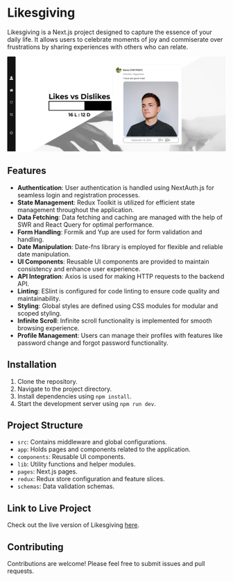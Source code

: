 # Likesgiving

Likesgiving is a Next.js project designed to capture the essence of your daily life. It allows users to celebrate moments of joy and commiserate over frustrations by sharing experiences with others who can relate.

![Likesgiving Preview](likesgiving-preview.png)

## Features

- **Authentication**: User authentication is handled using NextAuth.js for seamless login and registration processes.
- **State Management**: Redux Toolkit is utilized for efficient state management throughout the application.
- **Data Fetching**: Data fetching and caching are managed with the help of SWR and React Query for optimal performance.
- **Form Handling**: Formik and Yup are used for form validation and handling.
- **Date Manipulation**: Date-fns library is employed for flexible and reliable date manipulation.
- **UI Components**: Reusable UI components are provided to maintain consistency and enhance user experience.
- **API Integration**: Axios is used for making HTTP requests to the backend API.
- **Linting**: ESlint is configured for code linting to ensure code quality and maintainability.
- **Styling**: Global styles are defined using CSS modules for modular and scoped styling.
- **Infinite Scroll**: Infinite scroll functionality is implemented for smooth browsing experience.
- **Profile Management**: Users can manage their profiles with features like password change and forgot password functionality.

## Installation

1. Clone the repository.
2. Navigate to the project directory.
3. Install dependencies using `npm install`.
4. Start the development server using `npm run dev`.

## Project Structure

- `src`: Contains middleware and global configurations.
- `app`: Holds pages and components related to the application.
- `components`: Reusable UI components.
- `lib`: Utility functions and helper modules.
- `pages`: Next.js pages.
- `redux`: Redux store configuration and feature slices.
- `schemas`: Data validation schemas.

## Link to Live Project

Check out the live version of Likesgiving [here](https://likesgiving-two.vercel.app/).

## Contributing

Contributions are welcome! Please feel free to submit issues and pull requests.


